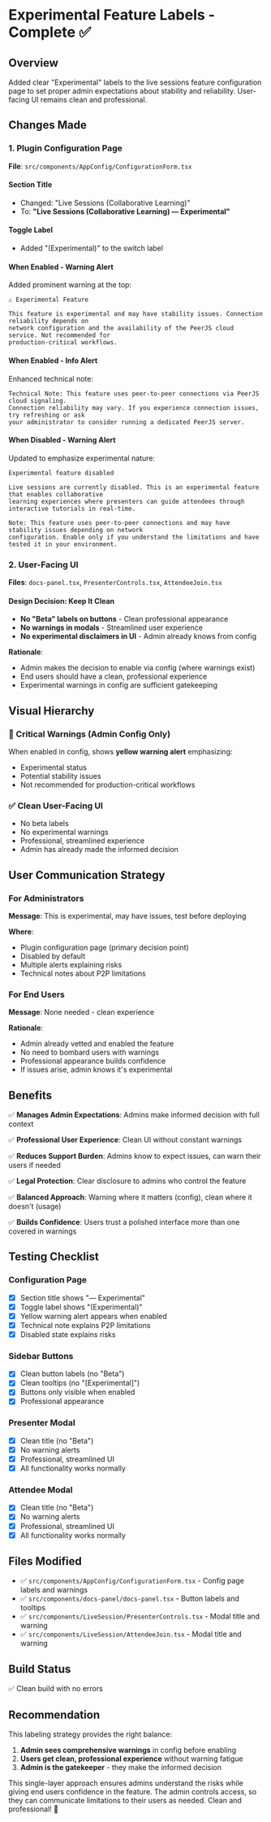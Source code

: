 # Experimental Feature Labels - Complete ✅

## Overview
Added clear "Experimental" labels to the live sessions feature configuration page to set proper admin expectations about stability and reliability. User-facing UI remains clean and professional.

## Changes Made

### 1. Plugin Configuration Page
**File**: `src/components/AppConfig/ConfigurationForm.tsx`

#### Section Title
- Changed: "Live Sessions (Collaborative Learning)"
- To: **"Live Sessions (Collaborative Learning) — Experimental"**

#### Toggle Label
- Added "(Experimental)" to the switch label

#### When Enabled - Warning Alert
Added prominent warning at the top:
```
⚠️ Experimental Feature

This feature is experimental and may have stability issues. Connection reliability depends on
network configuration and the availability of the PeerJS cloud service. Not recommended for 
production-critical workflows.
```

#### When Enabled - Info Alert
Enhanced technical note:
```
Technical Note: This feature uses peer-to-peer connections via PeerJS cloud signaling.
Connection reliability may vary. If you experience connection issues, try refreshing or ask 
your administrator to consider running a dedicated PeerJS server.
```

#### When Disabled - Warning Alert
Updated to emphasize experimental nature:
```
Experimental feature disabled

Live sessions are currently disabled. This is an experimental feature that enables collaborative 
learning experiences where presenters can guide attendees through interactive tutorials in real-time.

Note: This feature uses peer-to-peer connections and may have stability issues depending on network
configuration. Enable only if you understand the limitations and have tested it in your environment.
```

### 2. User-Facing UI
**Files**: `docs-panel.tsx`, `PresenterControls.tsx`, `AttendeeJoin.tsx`

#### Design Decision: Keep It Clean
- **No "Beta" labels on buttons** - Clean professional appearance
- **No warnings in modals** - Streamlined user experience
- **No experimental disclaimers in UI** - Admin already knows from config

**Rationale**: 
- Admin makes the decision to enable via config (where warnings exist)
- End users should have a clean, professional experience
- Experimental warnings in config are sufficient gatekeeping

## Visual Hierarchy

### 🔴 Critical Warnings (Admin Config Only)
When enabled in config, shows **yellow warning alert** emphasizing:
- Experimental status
- Potential stability issues
- Not recommended for production-critical workflows

### ✅ Clean User-Facing UI
- No beta labels
- No experimental warnings
- Professional, streamlined experience
- Admin has already made the informed decision

## User Communication Strategy

### For Administrators
**Message**: This is experimental, may have issues, test before deploying

**Where**: 
- Plugin configuration page (primary decision point)
- Disabled by default
- Multiple alerts explaining risks
- Technical notes about P2P limitations

### For End Users
**Message**: None needed - clean experience

**Rationale**:
- Admin already vetted and enabled the feature
- No need to bombard users with warnings
- Professional appearance builds confidence
- If issues arise, admin knows it's experimental

## Benefits

✅ **Manages Admin Expectations**: Admins make informed decision with full context

✅ **Professional User Experience**: Clean UI without constant warnings

✅ **Reduces Support Burden**: Admins know to expect issues, can warn their users if needed

✅ **Legal Protection**: Clear disclosure to admins who control the feature

✅ **Balanced Approach**: Warning where it matters (config), clean where it doesn't (usage)

✅ **Builds Confidence**: Users trust a polished interface more than one covered in warnings

## Testing Checklist

### Configuration Page
- [x] Section title shows "— Experimental"
- [x] Toggle label shows "(Experimental)"
- [x] Yellow warning alert appears when enabled
- [x] Technical note explains P2P limitations
- [x] Disabled state explains risks

### Sidebar Buttons
- [x] Clean button labels (no "Beta")
- [x] Clean tooltips (no "[Experimental]")
- [x] Buttons only visible when enabled
- [x] Professional appearance

### Presenter Modal
- [x] Clean title (no "Beta")
- [x] No warning alerts
- [x] Professional, streamlined UI
- [x] All functionality works normally

### Attendee Modal
- [x] Clean title (no "Beta")
- [x] No warning alerts
- [x] Professional, streamlined UI
- [x] All functionality works normally

## Files Modified

- ✅ `src/components/AppConfig/ConfigurationForm.tsx` - Config page labels and warnings
- ✅ `src/components/docs-panel/docs-panel.tsx` - Button labels and tooltips
- ✅ `src/components/LiveSession/PresenterControls.tsx` - Modal title and warning
- ✅ `src/components/LiveSession/AttendeeJoin.tsx` - Modal title and warning

## Build Status
✅ Clean build with no errors

## Recommendation

This labeling strategy provides the right balance:

1. **Admin sees comprehensive warnings** in config before enabling
2. **Users get clean, professional experience** without warning fatigue
3. **Admin is the gatekeeper** - they make the informed decision

This single-layer approach ensures admins understand the risks while giving end users confidence in the feature. The admin controls access, so they can communicate limitations to their users as needed. Clean and professional! 🎯


